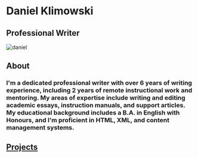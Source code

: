 # Daniel Klimowski
## Professional Writer

![daniel](![image](https://cdn.discordapp.com/attachments/552500104678998016/1154467963429195796/small_dan.jpg)
)

## About
### I'm a dedicated professional writer with over 6 years of writing experience, including 2 years of remote instructional work and mentoring. My areas of expertise include writing and editing academic essays, instruction manuals, and support articles. My educational background includes a B.A. in English with Honours, and I'm proficient in HTML, XML, and content management systems.
## [Projects](https://danielklimowski.github.io/projects)

